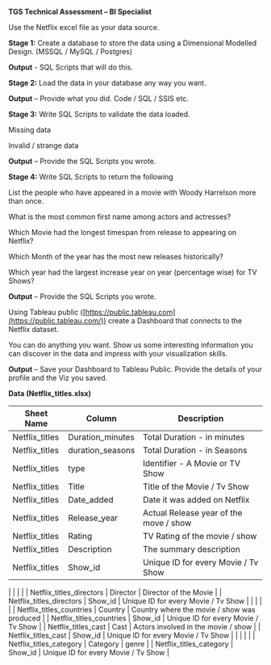 **TGS Technical Assessment – BI Specialist**

Use the Netflix excel file as your data source.

**Stage 1:** Create a database to store the data using a Dimensional Modelled Design. (MSSQL / MySQL / Postgres)

**Output** - SQL Scripts that will do this.

**Stage 2:** Load the data in your database any way you want.

**Output** – Provide what you did. Code / SQL / SSIS etc.

**Stage 3:** Write SQL Scripts to validate the data loaded.

Missing data

Invalid / strange data

**Output** – Provide the SQL Scripts you wrote.

**Stage 4:** Write SQL Scripts to return the following

List the people who have appeared in a movie with Woody Harrelson more than once.

What is the most common first name among actors and actresses?

Which Movie had the longest timespan from release to appearing on Netflix?

Which Month of the year has the most new releases historically?

Which year had the largest increase year on year (percentage wise) for TV Shows?

**Output** – Provide the SQL Scripts you wrote.

Using Tableau public ([https://public.tableau.com](https://public.tableau.com/)) create a Dashboard that connects to the Netflix dataset.

You can do anything you want. Show us some interesting information you can discover in the data and impress with your visualization skills.

**Output** – Save your Dashboard to Tableau Public. Provide the details of your profile and the Viz you saved.

**Data (Netflix\_titles.xlsx)**

| **Sheet Name** | **Column** | **Description** |
| --- | --- | --- |
| Netflix\_titles | Duration\_minutes | Total Duration - in minutes |
| Netflix\_titles | duration\_seasons | Total Duration - in Seasons |
| Netflix\_titles | type | Identifier - A Movie or TV Show |
| Netflix\_titles | Title | Title of the Movie / Tv Show |
| Netflix\_titles | Date\_added | Date it was added on Netflix |
| Netflix\_titles | Release\_year | Actual Release year of the move / show |
| Netflix\_titles | Rating | TV Rating of the movie / show |
| Netflix\_titles | Description | The summary description |
| Netflix\_titles | Show\_id | Unique ID for every Movie / Tv Show |
|
 |
 |
 |
| Netflix\_titles\_directors | Director | Director of the Movie |
| Netflix\_titles\_directors | Show\_id | Unique ID for every Movie / Tv Show |
|
 |
 |
 |
| Netflix\_titles\_countries | Country | Country where the movie / show was produced |
| Netflix\_titles\_countries | Show\_id | Unique ID for every Movie / Tv Show |
| Netflix\_titles\_cast | Cast | Actors involved in the movie / show |
| Netflix\_titles\_cast | Show\_id | Unique ID for every Movie / Tv Show |
|
 |
 |
 |
| Netflix\_titles\_category | Category | genre |
| Netflix\_titles\_category | Show\_id | Unique ID for every Movie / Tv Show |
